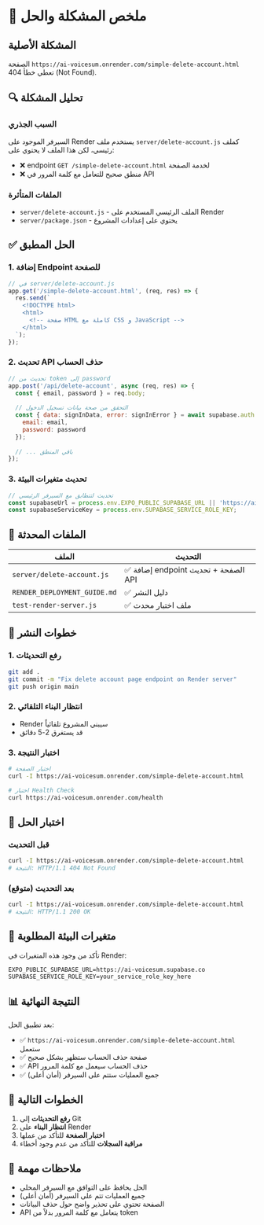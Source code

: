 # 🚨 ملخص المشكلة والحل

## المشكلة الأصلية
الصفحة `https://ai-voicesum.onrender.com/simple-delete-account.html` تعطي خطأ 404 (Not Found).

## 🔍 تحليل المشكلة

### السبب الجذري
السيرفر الموجود على Render يستخدم ملف `server/delete-account.js` كملف رئيسي، لكن هذا الملف لا يحتوي على:
- ❌ endpoint `GET /simple-delete-account.html` لخدمة الصفحة
- ❌ منطق صحيح للتعامل مع كلمة المرور في API

### الملفات المتأثرة
- `server/delete-account.js` - الملف الرئيسي المستخدم على Render
- `server/package.json` - يحتوي على إعدادات المشروع

## ✅ الحل المطبق

### 1. إضافة Endpoint للصفحة
```javascript
// في server/delete-account.js
app.get('/simple-delete-account.html', (req, res) => {
  res.send(`
    <!DOCTYPE html>
    <html>
      <!-- صفحة HTML كاملة مع CSS و JavaScript -->
    </html>
  `);
});
```

### 2. تحديث API حذف الحساب
```javascript
// تحديث من token إلى password
app.post('/api/delete-account', async (req, res) => {
  const { email, password } = req.body;
  
  // التحقق من صحة بيانات تسجيل الدخول
  const { data: signInData, error: signInError } = await supabase.auth.signInWithPassword({
    email: email,
    password: password
  });
  
  // ... باقي المنطق
});
```

### 3. تحديث متغيرات البيئة
```javascript
// تحديث لتتطابق مع السيرفر الرئيسي
const supabaseUrl = process.env.EXPO_PUBLIC_SUPABASE_URL || 'https://ai-voicesum.supabase.co';
const supabaseServiceKey = process.env.SUPABASE_SERVICE_ROLE_KEY;
```

## 📁 الملفات المحدثة

| الملف | التحديث |
|-------|---------|
| `server/delete-account.js` | ✅ إضافة endpoint الصفحة + تحديث API |
| `RENDER_DEPLOYMENT_GUIDE.md` | ✅ دليل النشر |
| `test-render-server.js` | ✅ ملف اختبار محدث |

## 🚀 خطوات النشر

### 1. رفع التحديثات
```bash
git add .
git commit -m "Fix delete account page endpoint on Render server"
git push origin main
```

### 2. انتظار البناء التلقائي
- Render سيبني المشروع تلقائياً
- قد يستغرق 2-5 دقائق

### 3. اختبار النتيجة
```bash
# اختبار الصفحة
curl -I https://ai-voicesum.onrender.com/simple-delete-account.html

# اختبار Health Check
curl https://ai-voicesum.onrender.com/health
```

## 🧪 اختبار الحل

### قبل التحديث
```bash
curl -I https://ai-voicesum.onrender.com/simple-delete-account.html
# النتيجة: HTTP/1.1 404 Not Found
```

### بعد التحديث (متوقع)
```bash
curl -I https://ai-voicesum.onrender.com/simple-delete-account.html
# النتيجة: HTTP/1.1 200 OK
```

## 🔧 متغيرات البيئة المطلوبة

تأكد من وجود هذه المتغيرات في Render:
```env
EXPO_PUBLIC_SUPABASE_URL=https://ai-voicesum.supabase.co
SUPABASE_SERVICE_ROLE_KEY=your_service_role_key_here
```

## 📊 النتيجة النهائية

بعد تطبيق الحل:
- ✅ `https://ai-voicesum.onrender.com/simple-delete-account.html` ستعمل
- ✅ صفحة حذف الحساب ستظهر بشكل صحيح
- ✅ API حذف الحساب سيعمل مع كلمة المرور
- ✅ جميع العمليات ستتم على السيرفر (أمان أعلى)

## 🎯 الخطوات التالية

1. **رفع التحديثات** إلى Git
2. **انتظار البناء** على Render
3. **اختبار الصفحة** للتأكد من عملها
4. **مراقبة السجلات** للتأكد من عدم وجود أخطاء

## 📝 ملاحظات مهمة

- الحل يحافظ على التوافق مع السيرفر المحلي
- جميع العمليات تتم على السيرفر (أمان أعلى)
- الصفحة تحتوي على تحذير واضح حول حذف البيانات
- API يتعامل مع كلمة المرور بدلاً من token 